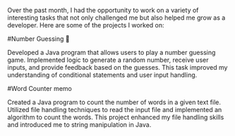 Over the past month, I had the opportunity to work on a variety of interesting tasks that not only challenged me but also helped me grow as a developer. Here are some of the projects I worked on:

#Number Guessing 🎲

Developed a Java program that allows users to play a number guessing game. Implemented logic to generate a random number, receive user inputs, and provide feedback based on the guesses. This task improved my understanding of conditional statements and user input handling.

#Word Counter memo

Created a Java program to count the number of words in a given text file. Utilized file handling techniques to read the input file and implemented an algorithm to count the words. This project enhanced my file handling skills and introduced me to string manipulation in Java.
